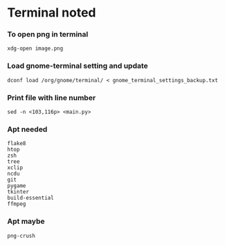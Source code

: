 # Terminal noted 
### To open png in terminal
``xdg-open image.png``

### Load gnome-terminal setting and update
``dconf load /org/gnome/terminal/ < gnome_terminal_settings_backup.txt``

### Print file with line number
``sed -n <103,116p> <main.py>``

### Apt needed

    flake8
    htop
    zsh
    tree
    xclip
    ncdu
    git
    pygame
    tkinter
    build-essential
    ffmpeg

### Apt maybe

    png-crush
